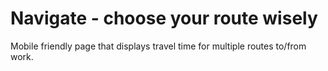 # Navigate - choose your route wisely

Mobile friendly page that displays travel time for multiple routes to/from work.